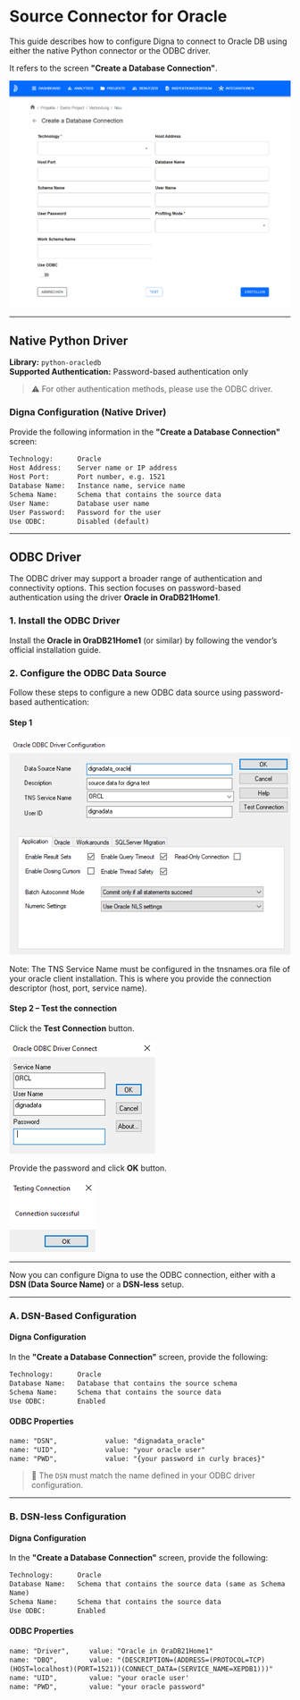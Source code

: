 # Source Connector for Oracle

This guide describes how to configure Digna to connect to Oracle DB using either the native Python connector or the ODBC driver.

It refers to the screen **"Create a Database Connection"**.

![Create a database connection](images/data_source_config_input_mask.png)

---

## Native Python Driver

**Library:** `python-oracledb`  
**Supported Authentication:** Password-based authentication only

> ⚠️ For other authentication methods, please use the ODBC driver.

### Digna Configuration (Native Driver)

Provide the following information in the **"Create a Database Connection"** screen:

```
Technology:      Oracle
Host Address:    Server name or IP address
Host Port:       Port number, e.g. 1521
Database Name:   Instance name, service name
Schema Name:     Schema that contains the source data
User Name:       Database user name
User Password:   Password for the user
Use ODBC:        Disabled (default)
```

---

## ODBC Driver

The ODBC driver may support a broader range of authentication and connectivity options. This section focuses on password-based authentication using the driver **Oracle in OraDB21Home1**.

### 1. Install the ODBC Driver

Install the **Oracle in OraDB21Home1** (or similar) by following the vendor’s official installation guide.

### 2. Configure the ODBC Data Source

Follow these steps to configure a new ODBC data source using password-based authentication:

#### Step 1
![Step 1](images/oracle/create_odbc_data_source_step1.png)

Note:
The TNS Service Name must be configured in the tnsnames.ora file of your oracle client installation. This is where you provide the connection descriptor (host, port, service name).

#### Step 2 – Test the connection

Click the **Test Connection** button.

![Step 2](images/oracle/create_odbc_data_source_step2.png)

Provide the password and click **OK** button.

![Step 2](images/oracle/create_odbc_data_source_step3.png)

---

Now you can configure Digna to use the ODBC connection, either with a **DSN (Data Source Name)** or a **DSN-less** setup.

---

### A. DSN-Based Configuration

#### Digna Configuration

In the **"Create a Database Connection"** screen, provide the following:

```
Technology:      Oracle
Database Name:   Database that contains the source schema
Schema Name:     Schema that contains the source data
Use ODBC:        Enabled
```

#### ODBC Properties

```
name: "DSN",            value: "dignadata_oracle"
name: "UID",            value: "your oracle user"
name: "PWD",            value: "{your password in curly braces}"
```

> 🔹 The `DSN` must match the name defined in your ODBC driver configuration.

---

### B. DSN-less Configuration

#### Digna Configuration

In the **"Create a Database Connection"** screen, provide the following:

```
Technology:      Oracle
Database Name:   Schema that contains the source data (same as Schema Name)
Schema Name:     Schema that contains the source data
Use ODBC:        Enabled
```

#### ODBC Properties

```
name: "Driver",     value: "Oracle in OraDB21Home1"
name: "DBQ",        value: "(DESCRIPTION=(ADDRESS=(PROTOCOL=TCP)(HOST=localhost)(PORT=1521))(CONNECT_DATA=(SERVICE_NAME=XEPDB1)))"
name: "UID",        value: "your oracle user'
name: "PWD",        value: "your oracle password"
```
